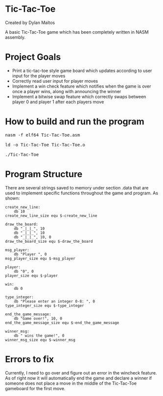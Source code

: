 # Tic-Tac-Toe

Created by Dylan Maltos

A basic Tic-Tac-Toe game which has been completely written in NASM assembly.

# Project Goals

* Print a tic-tac-toe style game board which updates according to user input for the player moves
* Correctly read user input for player moves
* Implement a win check feature which notifies when the game is over once a player wins, along with announcing the winner
* Implement a bitwise swap feature which correctly swaps between player 0 and player 1 after each players move

# How to build and run the program

<pre>
nasm -f elf64 Tic-Tac-Toe.asm

ld -o Tic-Tac-Toe Tic-Tac-Toe.o

./Tic-Tac-Toe
</pre>

# Program Structure

There are several strings saved to memory under section .data that are used to implement specific functions throughout the game and program. As shown:

	create_new_line:
		db 10
	create_new_line_size equ $-create_new_line

	draw_the_board:
		db "_|_|_", 10
		db "_|_|_", 10
		db "_|_|_", 10, 0
	draw_the_board_size equ $-draw_the_board

	msg_player:
		db "Player ", 0
	msg_player_size equ $-msg_player

	player:
		db "0", 0
	player_size equ $-player

	win:
		db 0
	
	type_integer:
		db "Please enter an integer 0-8: ", 0
	type_integer_size equ $-type_integer 

	end_the_game_message:
		db "Game over!", 10, 0
	end_the_game_message_size equ $-end_the_game_message

	winner_msg:
		db " wins the game!", 0
	winner_msg_size equ $-winner_msg

# Errors to fix

Currently, I need to go over and figure out an error in the wincheck feature. As of right now it will automatically end the game and declare a winner if someone does not place a move in the middle of the Tic-Tac-Toe gameboard for the first move.
